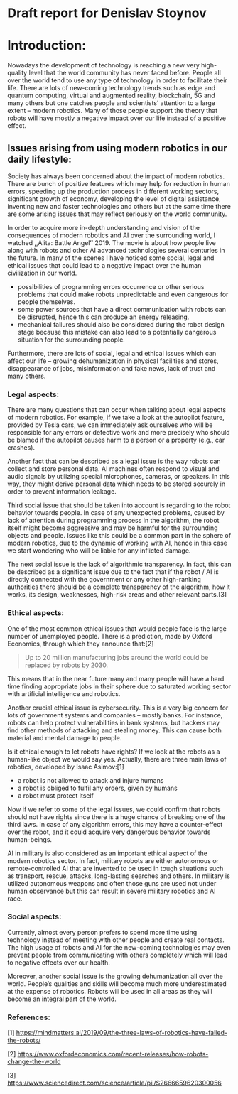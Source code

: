# Draft report for Denislav Stoynov

# Introduction:

Nowadays the development of technology is reaching a new very high-quality level that the world community has never faced before. People all over the world tend to use any type of technology in order to facilitate their life. There are lots of new-coming technology trends such as edge and quantum computing, virtual and augmented reality, blockchain, 5G and many others but one catches people and scientists’ attention to a large extent – modern robotics. Many of those people support the theory that robots will have mostly a negative impact over our life instead of a positive effect.

## Issues arising from using modern robotics in our daily lifestyle:

Society has always been concerned about the impact of modern robotics. There are bunch of positive features which may help for reduction in human errors, speeding up the production process in different working sectors, significant growth of economy, developing the level of digital assistance, inventing new and faster technologies and others but at the same time there are some arising issues that may reflect seriously on the world community.

In order to acquire more in-depth understanding and vision of the consequences of modern robotics and AI over the surrounding world, I watched ,,Alita: Battle Angel’’ 2019. The movie is about how people live along with robots and other AI advanced technologies several centuries in the future. In many of the scenes I have noticed some social, legal and ethical issues that could lead to a negative impact over the human civilization in our world.

- possibilities of programming errors occurrence or other serious problems that could make robots unpredictable and even dangerous for people themselves. 
- some power sources that have a direct communication with robots can bе disrupted, hence this can produce an energy releasing.
- mechanical failures should also be considered during the robot design stage because this mistake can also lead to a potentially dangerous situation for the surrounding people.

Furthermore, there are lots of social, legal and ethical issues which can affect our life – growing dehumanization in physical facilities and stores, disappearance of jobs, misinformation and fake news, lack of trust and many others.

### Legal aspects:

There are many questions that can occur when talking about legal aspects of modern robotics. 
For example, if we take a look at the autopilot feature, provided by Tesla cars, we can immediately ask ourselves who will be responsible for any errors or defective work and more precisely who should be blamed if the autopilot causes harm to a person or a property (e.g., car crashes). 

Another fact that can be described as a legal issue is the way robots can collect and store personal data. AI machines often respond to visual and audio signals by utilizing special microphones, cameras, or speakers. In this way, they might derive personal data which needs to be stored securely in order to prevent information leakage.

Third social issue that should be taken into account is regarding to the robot behavior towards people. In case of any unexpected problems, caused by lack of attention during programming process in the algorithm, the robot itself might become aggressive and may be harmful for the surrounding objects and people. Issues like this could be a common part in the sphere of modern robotics, due to the dynamic of working with AI, hence in this case we start wondering who will be liable for any inflicted damage.

The next social issue is the lack of algorithmic transparency. In fact, this can be described as a significant issue due to the fact that if the robot / AI is directly connected with the government or any other high-ranking authorities there should be a complete transparency of the algorithm, how it works, its design, weaknesses, high-risk areas and other relevant parts.[3]

### Ethical aspects:

One of the most common ethical issues that would people face is the large number of unemployed people. There is a prediction, made by Oxford Economics, through which they announce that:[2]

>Up to 20 million manufacturing jobs around the world could be replaced by robots by 2030. 

This means that in the near future many and many people will have a hard time finding appropriate jobs in their sphere due to saturated working sector with artificial intelligence and robotics.

Another crucial ethical issue is cybersecurity. This is a very big concern for lots of government systems and companies – mostly banks. For instance, robots can help protect vulnerabilities in bank systems, but hackers may find other methods of attacking and stealing money. This can cause both material and mental damage to people.

Is it ethical enough to let robots have rights? If we look at the robots as a human-like object we would say yes. Actually, there are three main laws of robotics, developed by Isaac Asimov:[1]

- a robot is not allowed to attack and injure humans
- a robot is obliged to fulfil any orders, given by humans
- a robot must protect itself

Now if we refer to some of the legal issues, we could confirm that robots should not have rights since there is a huge chance of breaking one of the third laws. In case of any algorithm errors, this may have a counter-effect over the robot, and it could acquire very dangerous behavior towards human-beings.

AI in military is also considered as an important ethical aspect of the modern robotics sector. In fact, military robots are either autonomous or remote-controlled AI that are invented to be used in tough situations such as transport, rescue, attacks, long-lasting searches and others. In military is utilized autonomous weapons and often those guns are used not under human observance but this can result in severe military robotics and AI race.

### Social aspects:

Currently, almost every person prefers to spend more time using technology instead of meeting with other people and create real contacts. The high usage of robots and AI for the new-coming technologies may even prevent people from communicating with others completely which will lead to negative effects over our health.

Moreover, another social issue is the growing dehumanization all over the world. People’s qualities and skills will become much more underestimated at the expense of robotics. Robots will be used in all areas as they will become an integral part of the world.

### References:

[1] https://mindmatters.ai/2019/09/the-three-laws-of-robotics-have-failed-the-robots/

[2] https://www.oxfordeconomics.com/recent-releases/how-robots-change-the-world

[3] https://www.sciencedirect.com/science/article/pii/S2666659620300056
